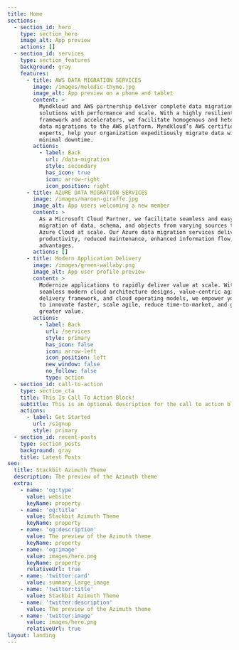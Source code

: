 ```yaml
---
title: Home
sections:
  - section_id: hero
    type: section_hero
    image_alt: App preview
    actions: []
  - section_id: services
    type: section_features
    background: gray
    features:
      - title: AWS DATA MIGRATION SERVICES
        image: /images/melodic-thyme.jpg
        image_alt: App preview on a phone and tablet
        content: >
          Myndkloud and AWS partnership deliver complete data migration
          solutions with performance and scale. With a highly resilient
          framework and accelerators, we facilitate homogenous and heterogenous
          data migrations to the AWS platform. Myndkloud’s AWS certified
          experts, help your organization expeditiously migrate data with
          minimal downtime.
        actions:
          - label: Back
            url: /data-migration
            style: secondary
            has_icon: true
            icon: arrow-right
            icon_position: right
      - title: AZURE DATA MIGRATION SERVICES
        image: /images/maroon-giraffe.jpg
        image_alt: App users welcoming a new member
        content: >
          As a Microsoft Cloud Partner, we facilitate seamless and easy
          migration of data, schema, and objects from varying sources to the
          Azure Cloud at scale. Our Azure data migration services deliver higher
          productivity, reduced maintenance, enhanced information flow, and cost
          advantages.
        actions: []
      - title: Modern Application Delivery
        image: /images/green-wallaby.png
        image_alt: App user profile preview
        content: >
          Modernize applications to rapidly deliver value at scale. With our
          seamless modern cloud architecture designs, value-centric agile
          delivery framework, and cloud operating models, we empower your teams
          to innovate faster, scale agile, reduce time-to-market, and generate
          greater value.
        actions:
          - label: Back
            url: /services
            style: primary
            has_icon: false
            icon: arrow-left
            icon_position: left
            new_window: false
            no_follow: false
            type: action
  - section_id: call-to-action
    type: section_cta
    title: This Is Call To Action Block!
    subtitle: This is an optional description for the call to action block.
    actions:
      - label: Get Started
        url: /signup
        style: primary
  - section_id: recent-posts
    type: section_posts
    background: gray
    title: Latest Posts
seo:
  title: Stackbit Azimuth Theme
  description: The preview of the Azimuth theme
  extra:
    - name: 'og:type'
      value: website
      keyName: property
    - name: 'og:title'
      value: Stackbit Azimuth Theme
      keyName: property
    - name: 'og:description'
      value: The preview of the Azimuth theme
      keyName: property
    - name: 'og:image'
      value: images/hero.png
      keyName: property
      relativeUrl: true
    - name: 'twitter:card'
      value: summary_large_image
    - name: 'twitter:title'
      value: Stackbit Azimuth Theme
    - name: 'twitter:description'
      value: The preview of the Azimuth theme
    - name: 'twitter:image'
      value: images/hero.png
      relativeUrl: true
layout: landing
---
```

